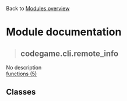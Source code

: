 Back to [Modules overview](https://github.com/pyrustic/codegame/blob/master/docs/modules/README.md)
  
# Module documentation
>## codegame.cli.remote\_info
No description
<br>
[functions (5)](https://github.com/pyrustic/codegame/blob/master/docs/modules/content/codegame.cli.remote_info/functions.md)


## Classes

